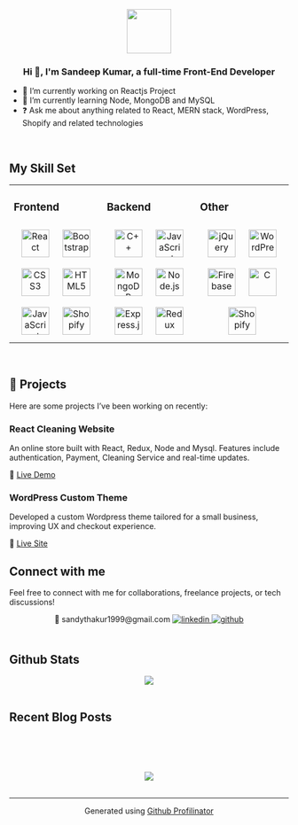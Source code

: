 <div align="center">
<img src="https://avatars.githubusercontent.com/u/86840119?v=4" align="center" height="80px" width="80px" />
</div>  

### <div align="center">Hi 👋,  I'm Sandeep Kumar, a full-time Front-End Developer </div>  

- 🔭 I’m currently working on Reactjs Project  
- 🌱 I’m currently learning Node, MongoDB and MySQL   
- ❓ Ask me about anything related to React, MERN stack, WordPress, Shopify and related technologies  

<br/>  

## My Skill Set  
<table><tr><td valign="top" width="33%">  

### Frontend  
<div align="center">  
<a href="https://reactjs.org/" target="_blank"><img style="margin: 10px" src="https://profilinator.rishav.dev/skills-assets/react-original-wordmark.svg" alt="React" height="50" /></a>  
<a href="https://getbootstrap.com/docs/3.4/javascript/" target="_blank"><img style="margin: 10px" src="https://profilinator.rishav.dev/skills-assets/bootstrap-plain.svg" alt="Bootstrap" height="50" /></a>  
<a href="https://www.w3schools.com/css/" target="_blank"><img style="margin: 10px" src="https://profilinator.rishav.dev/skills-assets/css3-original-wordmark.svg" alt="CSS3" height="50" /></a>  
<a href="https://en.wikipedia.org/wiki/HTML5" target="_blank"><img style="margin: 10px" src="https://profilinator.rishav.dev/skills-assets/html5-original-wordmark.svg" alt="HTML5" height="50" /></a>  
<a href="https://www.javascript.com/" target="_blank"><img style="margin: 10px" src="https://profilinator.rishav.dev/skills-assets/javascript-original.svg" alt="JavaScript" height="50" /></a>  
<a href="https://www.shopify.com/" target="_blank"><img style="margin: 10px" src="https://cdn.worldvectorlogo.com/logos/shopify.svg" alt="Shopify" height="50" /></a>  
</div>

</td><td valign="top" width="33%">  

### Backend  
<div align="center">  
<a href="https://www.cplusplus.com/" target="_blank"><img style="margin: 10px" src="https://profilinator.rishav.dev/skills-assets/cplusplus-original.svg" alt="C++" height="50" /></a>  
<a href="https://www.javascript.com/" target="_blank"><img style="margin: 10px" src="https://profilinator.rishav.dev/skills-assets/javascript-original.svg" alt="JavaScript" height="50" /></a>  
<a href="https://www.mongodb.com/" target="_blank"><img style="margin: 10px" src="https://profilinator.rishav.dev/skills-assets/mongodb-original-wordmark.svg" alt="MongoDB" height="50" /></a>  
<a href="https://nodejs.org/" target="_blank"><img style="margin: 10px" src="https://profilinator.rishav.dev/skills-assets/nodejs-original-wordmark.svg" alt="Node.js" height="50" /></a>  
<a href="https://expressjs.com/" target="_blank"><img style="margin: 10px" src="https://profilinator.rishav.dev/skills-assets/express-original-wordmark.svg" alt="Express.js" height="50" /></a>  
<a href="https://redux.js.org/" target="_blank"><img style="margin: 10px" src="https://profilinator.rishav.dev/skills-assets/redux-original.svg" alt="Redux" height="50" /></a>  
</div>

</td><td valign="top" width="33%">  

### Other  
<div align="center">  
<a href="https://jquery.com/" target="_blank"><img style="margin: 10px" src="https://profilinator.rishav.dev/skills-assets/jquery.png" alt="jQuery" height="50" /></a>  
<a href="https://wordpress.com/" target="_blank"><img style="margin: 10px" src="https://profilinator.rishav.dev/skills-assets/wordpress.png" alt="WordPress" height="50" /></a>  
<a href="https://firebase.google.com/" target="_blank"><img style="margin: 10px" src="https://profilinator.rishav.dev/skills-assets/firebase.png" alt="Firebase" height="50" /></a>  
<a href="https://www.cprogramming.com/" target="_blank"><img style="margin: 10px" src="https://profilinator.rishav.dev/skills-assets/c-original.svg" alt="C" height="50" /></a>  
<a href="https://www.shopify.com/" target="_blank"><img style="margin: 10px" src="https://cdn.worldvectorlogo.com/logos/shopify.svg" alt="Shopify" height="50" /></a>  
</div>

</td></tr></table>  

<br/>  

## 📂 Projects
Here are some projects I’ve been working on recently:

### React Cleaning Website
An online store built with React, Redux, Node and Mysql. Features include authentication, Payment, Cleaning Service and real-time updates.

🔗 [Live Demo](https://app.yfosclean.com/login) 

### WordPress Custom Theme
Developed a custom Wordpress theme tailored for a small business, improving UX and checkout experience.

🔗 [Live Site](https://gyan.solutions/)

## Connect with me  
Feel free to connect with me for collaborations, freelance projects, or tech discussions!

<div align="center">
📧 sandythakur1999@gmail.com
<a href="https://www.linkedin.com/in/sandeep-kumar-64b509216?utm_source=share&utm_campaign=share_via&utm_content=profile&utm_medium=android_app" target="_blank">
<img src="https://img.shields.io/badge/linkedin-%231E77B5.svg?&style=for-the-badge&logo=linkedin&logoColor=white" alt="linkedin" style="margin-bottom: 5px;" />
</a>
<a href="https://github.com/sktsandy" target="_blank">
<img src="https://img.shields.io/badge/github-%2324292e.svg?&style=for-the-badge&logo=github&logoColor=white" alt="github" style="margin-bottom: 5px;" />
</a>  
</div>  

<br/>  

## Github Stats  
<div align="center">
<img src="https://github-readme-stats.vercel.app/api?username=sktsandy&show_icons=true&count_private=true&hide_border=true" align="center" />
</div>  

<br/>  

## Recent Blog Posts  
<br/>  
  

<br/>  

<br/>  

<br/>  

<div align="center">
<a href="https://www.buymeacoffee.com/sktsandy" target="_blank" style="display: inline-block;">
<img src="https://img.shields.io/badge/Donate-Buy%20Me%20A%20Coffee-orange.svg?style=flat-square&logo=buymeacoffee" align="center" />
</a>
</div>  
<br />  

----

<div align="center">Generated using <a href="https://profilinator.rishav.dev/" target="_blank">Github Profilinator</a></div>
